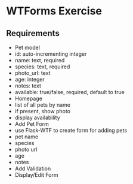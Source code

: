 # WTForms Exercise  
## Requirements  
- Pet model
 - id: auto-incrementing integer
 - name: text, required
 - species: text, required
 - photo_url: text
 - age: integer
 - notes: text
 - available: true/false, required, default to true
- Homepage
 - list of all pets by name
 - if present, show photo
 - display availability
- Add Pet Form
 - use Flask-WTF to create form for adding pets
 - pet name
 - species
 - photo url
 - age
 - notes
- Add Validation
- Display/Edit Form


